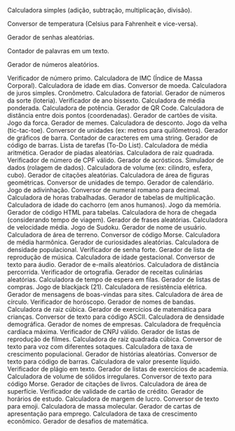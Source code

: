 Calculadora simples (adição, subtração, multiplicação, divisão). 

Conversor de temperatura (Celsius para Fahrenheit e vice-versa).

Gerador de senhas aleatórias.

Contador de palavras em um texto.

Gerador de números aleatórios.

Verificador de número primo.
Calculadora de IMC (Índice de Massa Corporal).
Calculadora de idade em dias.
Conversor de moeda.
Calculadora de juros simples.
Cronômetro.
Calculadora de fatorial.
Gerador de números da sorte (loteria).
Verificador de ano bissexto.
Calculadora de média ponderada.
Calculadora de potência.
Gerador de QR Code.
Calculadora de distância entre dois pontos (coordenadas).
Gerador de cartões de visita.
Jogo da forca.
Gerador de memes.
Calculadora de desconto.
Jogo da velha (tic-tac-toe).
Conversor de unidades (ex: metros para quilômetros).
Gerador de gráficos de barra.
Contador de caracteres em uma string.
Gerador de código de barras.
Lista de tarefas (To-Do List).
Calculadora de média aritmética.
Gerador de piadas aleatórias.
Calculadora de raiz quadrada.
Verificador de número de CPF válido.
Gerador de acrósticos.
Simulador de dados (rolagem de dados).
Calculadora de volume (ex: cilindro, esfera, cubo).
Gerador de citações aleatórias.
Calculadora de área de figuras geométricas.
Conversor de unidades de tempo.
Gerador de calendário.
Jogo de adivinhação.
Conversor de numeral romano para decimal.
Calculadora de horas trabalhadas.
Gerador de tabelas de multiplicação.
Calculadora de idade do cachorro (em anos humanos).
Jogo da memória.
Gerador de código HTML para tabelas.
Calculadora de hora de chegada (considerando tempo de viagem).
Gerador de frases aleatórias.
Calculadora de velocidade média.
Jogo de Sudoku.
Gerador de nome de usuário.
Calculadora de área de terreno.
Conversor de código Morse.
Calculadora de média harmônica.
Gerador de curiosidades aleatórias.
Calculadora de densidade populacional.
Verificador de senha forte.
Gerador de lista de reprodução de música.
Calculadora de idade gestacional.
Conversor de texto para áudio.
Gerador de e-mails aleatórios.
Calculadora de distância percorrida.
Verificador de ortografia.
Gerador de receitas culinárias aleatórias.
Calculadora de tempo de espera em filas.
Gerador de listas de compras.
Jogo de blackjack (21).
Calculadora de resistência elétrica.
Gerador de mensagens de boas-vindas para sites.
Calculadora de área de círculo.
Verificador de horóscopo.
Gerador de nomes de bandas.
Calculadora de raiz cúbica.
Gerador de exercícios de matemática para crianças.
Conversor de texto para código ASCII.
Calculadora de densidade demográfica.
Gerador de nomes de empresas.
Calculadora de frequência cardíaca máxima.
Verificador de CNPJ válido.
Gerador de listas de reprodução de filmes.
Calculadora de raiz quadrada cúbica.
Conversor de texto para voz com diferentes sotaques.
Calculadora de taxa de crescimento populacional.
Gerador de histórias aleatórias.
Conversor de texto para código de barras.
Calculadora de valor presente líquido.
Verificador de plágio em texto.
Gerador de listas de exercícios de academia.
Calculadora de volume de sólidos irregulares.
Conversor de texto para código Morse.
Gerador de citações de livros.
Calculadora de área de superfície.
Verificador de validade de cartão de crédito.
Gerador de horários de estudo.
Calculadora de margem de lucro.
Conversor de texto para emoji.
Calculadora de massa molecular.
Gerador de cartas de apresentação para emprego.
Calculadora de taxa de crescimento econômico.
Gerador de desafios de matemática.
